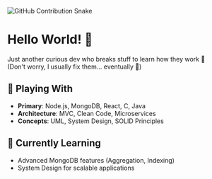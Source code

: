 ![GitHub Contribution Snake](https://github.com/thevignes/thevignes/blob/output/github-contribution-grid-snake.svg)


# Hello World! 👋

Just another curious dev who breaks stuff to learn how they work 🔨  
(Don't worry, I usually fix them... eventually 🤩)

## 🔧 Playing With
- **Primary**: Node.js, MongoDB, React, C, Java
- **Architecture**: MVC, Clean Code, Microservices
- **Concepts**: UML, System Design, SOLID Principles

## 🚀 Currently Learning
- Advanced MongoDB features (Aggregation, Indexing)
- System Design for scalable applications


